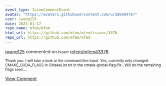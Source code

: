 ```yaml
---
event_type: IssueCommentEvent
avatar: "https://avatars.githubusercontent.com/u/18040476?"
user: jwang125
date: 2023-01-17
repo_name: mfem/mfem
html_url: https://github.com/mfem/mfem/issues/3376
repo_url: https://github.com/mfem/mfem
---
```


<a href='https://github.com/jwang125' target='_blank'>jwang125</a> commented on issue <a href='https://github.com/mfem/mfem/issues/3376' target='_blank'>mfem/mfem#3376</a>.

<small>Thank you. I will take a look at the command line input. Yes, currently only changed CMAKE_CUDA_FLAGS in CMakeList.txt in the cmake-global-flag-fix . Will do the remaining flags soon....</small>

<a href='https://github.com/mfem/mfem/issues/3376' target='_blank'>View Comment</a>